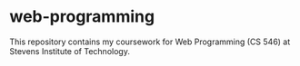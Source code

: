 # web-programming
This repository contains my coursework for Web Programming (CS 546) at Stevens Institute of Technology.
